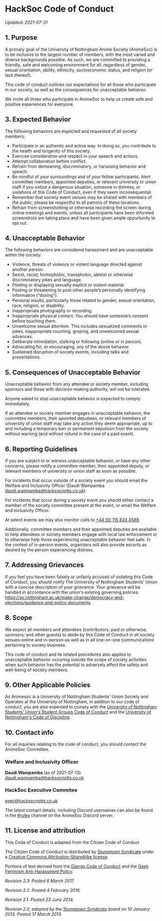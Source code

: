 # HackSoc Code of Conduct

_Updated: 2021-07-31_

## 1. Purpose
A primary goal of the University of Nottingham Anime Society (AnimeSoc) is to be inclusive to the largest number of members, with the most varied and diverse backgrounds possible. As such, we are committed to providing a friendly, safe and welcoming environment for all, regardless of gender, sexual orientation, ability, ethnicity, socioeconomic status, and religion (or lack thereof).

This code of conduct outlines our expectations for all those who participate in our society, as well as the consequences for unacceptable behavior.

We invite all those who participate in AnimeSoc to help us create safe and positive experiences for everyone.

## 3. Expected Behavior
The following behaviors are expected and requested of all society members:

 - Participate in an authentic and active way. In doing so, you contribute to the health and longevity of this society.
 - Exercise consideration and respect in your speech and actions.
 - Attempt collaboration before conflict.
 - Refrain from demeaning, discriminatory, or harassing behavior and speech.
 - Be mindful of your surroundings and of your fellow participants. Alert committee members, appointed deputies, or relevant university or union staff if you notice a dangerous situation, someone in distress, or violations of this Code of Conduct, even if they seem inconsequential.
 - Remember that society event venues may be shared with members of the public; please be respectful to all patrons of these locations.
 - Refrain from screenshotting or otherwise recording the screen during online meetings and events, unless all participants have been informed screenshots are taking place and have been given ample oppurtunity to opt out.
 
## 4. Unacceptable Behavior
The following behaviors are considered harassment and are unacceptable within the society:

- Violence, threats of violence or violent language directed against another person.
- Sexist, racist, homophobic, transphobic, ableist or otherwise discriminatory jokes and language.
- Posting or displaying sexually explicit or violent material.
 - Posting or threatening to post other people’s personally identifying information ("doxing").
 - Personal insults, particularly those related to gender, sexual orientation, race, religion, or disability.
 - Inappropriate photography or recording.
 - Inappropriate physical contact. You should have someone’s consent before touching them.
 - Unwelcome sexual attention. This includes sexualized comments or jokes, inappropriate touching, groping, and unwelcomed sexual advances.
 - Deliberate intimidation, stalking or following (online or in person).
 - Advocating for, or encouraging, any of the above behavior.
 - Sustained disruption of society events, including talks and presentations.

## 5. Consequences of Unacceptable Behavior
Unacceptable behavior from any attendee or society member, including sponsors and those with decision-making authority, will not be tolerated.

Anyone asked to stop unacceptable behavior is expected to comply immediately.

If an attendee or society member engages in unacceptable behavior, the committee members, their apointed deputiees, or relevant members of university of union staff may take any action they deem appropriate, up to and including a temporary ban or permanent expulsion from the society without warning (and without refund in the case of a paid event).

## 6. Reporting Guidelines
If you are subject to or witness unacceptable behavior, or have any other concerns, please notify a committee member, their appointed deputy, or relevant members of university or union staff as soon as possible.

For incidents that occur outside of a society event you should email the Welfare and Inclusivity Officer (Daudi Wampamba <daudi.wampamba@hacksocnotts.co.uk>).

For incidents that occur during a society event you should either contact a member of the society committee present at the event, or email the Welfare and Inclusivity Officer.

At select events we may also monitor calls to [+44 (0) 115 824 4588](tel:+441158244588).

Additionally, committee members and their appointed deputies are available to help attendees or society members engage with local law enforcement or to otherwise help those experiencing unacceptable behavior feel safe. In the context of in-person events, organizers will also provide escorts as desired by the person experiencing distress.

## 7. Addressing Grievances
If you feel you have been falsely or unfairly accused of violating this Code of Conduct, you should notify The University of Nottingham Students' Union with a concise description of your grievance. Your grievance will be handled in accordance with the union's existing governing policies. https://su.nottingham.ac.uk/make-change/democracy-and-elections/guidance-and-policy-documents

## 8. Scope
We expect all members and attendees (contributors, paid or otherwise; sponsors; and other guests) to abide by this Code of Conduct in all society venues–online and in-person–as well as in all one-on-one communications pertaining to society business.

This code of conduct and its related procedures also applies to unacceptable behavior occuring outside the scope of society activities when such behavior has the potential to adversely affect the safety and well-being of society members.

## 9. Other Applicable Policies
As Animesoc is a University of Nottingham Students' Union Society and Operates at the University of Nottingham, in addition to our code of conduct, you are also expected to comply with the [University of Nottingham Students' Union's Student Groups Code of Conduct](https://af602652235155630226-3e0448b2dcbed5ff06b014334489e811.ssl.cf3.rackcdn.com/code-of-conduct-guidance-document-october-2019.pdf) and the [University of Nottingham's Code of Discipline](https://www.nottingham.ac.uk/governance/documents/code-of-discipline-010120.pdf).

## 10. Contact info
For all inquiries relating to the code of conduct, you should contact the AnimeSoc Committee.

### Welfare and Inclusivity Officer
__Daudi Wampamba__ (as of 2021-07-13)
[daudi.wampamba@hacksocnotts.co.uk](mailto:daudi.wampamba@hacksocnotts.co.uk)

### HackSoc Executive Commitee
[exec@hacksocnotts.co.uk](mailto:exec@hacksocnotts.co.uk)

The latest contact details, including Discord usernames can also be found in the [#rules](https://discord.com/channels/500363419732410368/500366608448094238) channel on the AnimeSoc Discord server.

## 11. License and attribution
This Code of Conduct is adapted from the Citizen Code of Conduct

The Citizen Code of Conduct is distributed by [Stumptown Syndicate](http://stumptownsyndicate.org) under a [Creative Commons Attribution-ShareAlike license](http://creativecommons.org/licenses/by-sa/3.0/). 

Portions of text derived from the [Django Code of Conduct](https://www.djangoproject.com/conduct/) and the [Geek Feminism Anti-Harassment Policy](http://geekfeminism.wikia.com/wiki/Conference_anti-harassment/Policy).

_Revision 2.3. Posted 6 March 2017._

_Revision 2.2. Posted 4 February 2016._

_Revision 2.1. Posted 23 June 2014._

_Revision 2.0, adopted by the [Stumptown Syndicate](http://stumptownsyndicate.org) board on 10 January 2013. Posted 17 March 2013._
